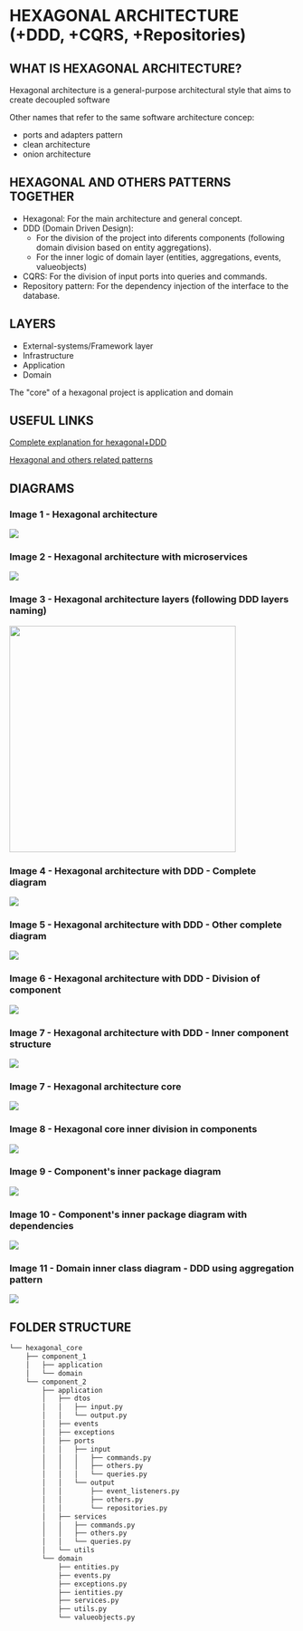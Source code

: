 # HEXAGONAL ARCHITECTURE (+DDD, +CQRS, +Repositories)

## WHAT IS HEXAGONAL ARCHITECTURE?

Hexagonal architecture is a general-purpose architectural style that aims to create decoupled software

Other names that refer to the same software architecture concep:
* ports and adapters pattern
* clean architecture
* onion architecture


## HEXAGONAL AND OTHERS PATTERNS TOGETHER

* Hexagonal: For the main architecture and general concept.
* DDD (Domain Driven Design): 
  * For the division of the project into diferents components (following domain division based on entity aggregations).
  * For the inner logic of domain layer (entities, aggregations, events, valueobjects)
* CQRS: For the division of input ports into queries and commands.
* Repository pattern: For the dependency injection of the interface to the database.


## LAYERS

* External-systems/Framework layer
* Infrastructure
* Application
* Domain

The "core" of a hexagonal project is application and domain


## USEFUL LINKS

[Complete explanation for hexagonal+DDD](https://herbertograca.com/2017/11/16/explicit-architecture-01-ddd-hexagonal-onion-clean-cqrs-how-i-put-it-all-together/)

[Hexagonal and others related patterns](https://www.happycoders.eu/software-craftsmanship/hexagonal-architecture/)

## DIAGRAMS

### Image 1 - Hexagonal architecture

<img src="./images/hex-arch-1.png">

### Image 2 - Hexagonal architecture with microservices

<img src="./images/hex-arch-2.png">

### Image 3 - Hexagonal architecture layers (following DDD layers naming)

<img src="./images/hex-arch-3.png" width="400" height="400">

### Image 4 - Hexagonal architecture with DDD - Complete diagram

<img src="./images/hex-arch-4.jpg">

### Image 5 - Hexagonal architecture with DDD - Other complete diagram

<img src="./images/hex-arch-5.png">

### Image 6 - Hexagonal architecture with DDD - Division of component

<img src="./images/hex-arch-6.png">

### Image 7 - Hexagonal architecture with DDD - Inner component structure

<img src="./images/hex-arch-7.png">

### Image 7 - Hexagonal architecture core

<img src="./images/hex-arch-8.png">

### Image 8 - Hexagonal core inner division in components

<img src="./images/packages-diagram-4.png">

### Image 9 - Component's inner package diagram

<img src="./images/packages-diagram-2.png">

### Image 10 - Component's inner package diagram with dependencies

<img src="./images/packages-diagram-1.png">

### Image 11 - Domain inner class diagram - DDD using aggregation pattern

<img src="./images/packages-diagram-3.png">


## FOLDER STRUCTURE

```bash
└── hexagonal_core
    ├── component_1
    │   ├── application
    │   └── domain
    └── component_2
        ├── application
        │   ├── dtos
        │   │   ├── input.py
        │   │   └── output.py
        │   ├── events
        │   ├── exceptions
        │   ├── ports
        │   │   ├── input
        │   │   │   ├── commands.py
        │   │   │   ├── others.py
        │   │   │   └── queries.py
        │   │   └── output
        │   │       ├── event_listeners.py
        │   │       ├── others.py
        │   │       └── repositories.py
        │   ├── services
        │   │   ├── commands.py
        │   │   ├── others.py
        │   │   └── queries.py
        │   └── utils
        └── domain
            ├── entities.py
            ├── events.py
            ├── exceptions.py
            ├── ientities.py
            ├── services.py
            ├── utils.py
            └── valueobjects.py

```